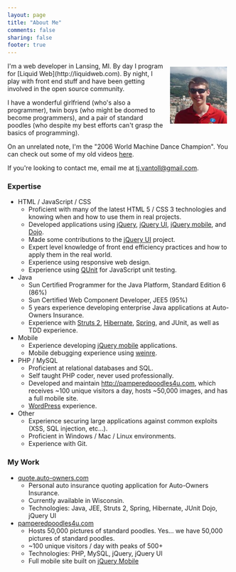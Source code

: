 ```yaml
---
layout: page
title: "About Me"
comments: false
sharing: false
footer: true
---
```

<img src="/images/me/1.jpg" alt="Me!" style="float: right; margin: 10px;" />
I'm a web developer in Lansing, MI.  By day I program for [Liquid Web](http://liquidweb.com).  By night, I play with front end stuff and have been getting involved in the open source community.

I have a wonderful girlfriend (who's also a programmer), twin boys (who might be doomed to become programmers), and a pair of standard poodles (who despite my best efforts can't grasp the basics of programming).

On an unrelated note, I'm the "2006 World Machine Dance Champion".  You can check out some of my old videos [here](http://www.youtube.com/user/tj3inc).

If you're looking to contact me, email me at [tj.vantoll@gmail.com](mailto:tj.vantoll@gmail.com).

### Expertise

* HTML / JavaScript / CSS
	- Proficient with many of the latest HTML 5 / CSS 3 technologies and knowing when and how to use them in real projects.
	- Developed applications using [jQuery](http://jquery.com), [jQuery UI](http://jqueryui.com), [jQuery mobile](http://jquerymobile.com), and [Dojo](http://dojotoolkit.com).
	- Made some contributions to the [jQuery UI](http://jqueryui.com) project.
	- Expert level knowledge of front end efficiency practices and how to apply them in the real world.
	- Experience using responsive web design.
	- Experience using [QUnit](http://docs.jquery.com/QUnit) for JavaScript unit testing.
* Java
	- Sun Certified Programmer for the Java Platform, Standard Edition 6 (86%)
	- Sun Certified Web Component Developer, JEE5 (95%)
	- 5 years experience developing enterprise Java applications at Auto-Owners Insurance.
	- Experience with [Struts 2](http://struts.apache.org/2.x/index.html), [Hibernate](http://www.hibernate.org/), [Spring](http://www.springsource.org/), and JUnit, as well as TDD experience.
* Mobile
	- Experience developing [jQuery mobile](http://jquerymobile.com) applications.
	- Mobile debugging experience using [weinre](http://phonegap.github.com/weinre/).
* PHP / MySQL
	- Proficient at relational databases and SQL.
	- Self taught PHP coder, never used professionally.
	- Developed and maintain <http://pamperedpoodles4u.com>, which receives ~100 unique visitors a day, hosts ~50,000 images, and has a full mobile site.
	- [WordPress](http://wordpress.org) experience.
* Other
	- Experience securing large applications against common exploits (XSS, SQL injection, etc…).
	- Proficient in Windows / Mac / Linux environments.
	- Experience with Git.

### My Work

* [quote.auto-owners.com](http://www.auto-owners.com)
	- Personal auto insurance quoting application for Auto-Owners Insurance.
	- Currently available in Wisconsin.
	- Technologies: Java, JEE, Struts 2, Spring, Hibernate, JUnit Dojo, jQuery UI
* [pamperedpoodles4u.com](http://www.pamperedpoodles4u.com)
	- Hosts 50,000 pictures of standard poodles.  Yes… we have 50,000 pictures of standard poodles.
	- ~100 unique visitors / day with peaks of 500+
	- Technologies: PHP, MySQL, jQuery, jQuery UI
	- Full mobile site built on [jQuery Mobile](http://jquerymobile.com)
